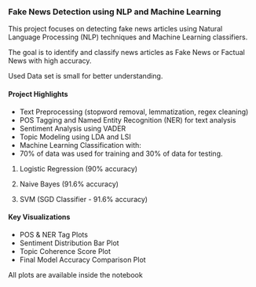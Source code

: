 ### Fake News Detection using NLP and Machine Learning

This project focuses on detecting fake news articles using Natural Language Processing (NLP) techniques and Machine Learning classifiers.

The goal is to identify and classify news articles as Fake News or Factual News with high accuracy.

Used Data set is small for better understanding.

#### Project Highlights
* Text Preprocessing (stopword removal, lemmatization, regex cleaning)
* POS Tagging and Named Entity Recognition (NER) for text analysis
* Sentiment Analysis using VADER
* Topic Modeling using LDA and LSI
* Machine Learning Classification with:
* 70% of data was used for training and 30% of data for testing.

1. Logistic Regression (90% accuracy)

2. Naive Bayes (91.6% accuracy)

3. SVM (SGD Classifier - 91.6% accuracy)

#### Key Visualizations
* POS & NER Tag Plots
* Sentiment Distribution Bar Plot
* Topic Coherence Score Plot
* Final Model Accuracy Comparison Plot

All plots are available inside the notebook
